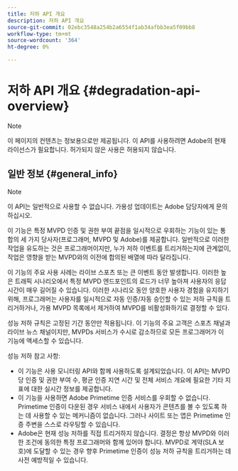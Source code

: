 ```yaml
---
title: 저하 API 개요
description: 저하 API 개요
source-git-commit: 02ebc3548a254b2a6554f1ab34afbb3ea5f09bb8
workflow-type: tm+mt
source-wordcount: '364'
ht-degree: 0%

---
```


# 저하 API 개요 {#degradation-api-overview}

>[!NOTE]
>
>이 페이지의 컨텐츠는 정보용으로만 제공됩니다. 이 API를 사용하려면 Adobe의 현재 라이선스가 필요합니다. 허가되지 않은 사용은 허용되지 않습니다.

## 일반 정보 {#general_info}

>[!NOTE]
>
>이 API는 일반적으로 사용할 수 없습니다. 가용성 업데이트는 Adobe 담당자에게 문의하십시오.

이 기능은 특정 MVPD 인증 및 권한 부여 끝점을 일시적으로 우회하는 기능이 있는 통합의 세 가지 당사자(프로그래머, MVPD 및 Adobe)를 제공합니다. 일반적으로 이러한 작업을 유도하는 것은 프로그래머이지만, 누가 저하 이벤트를 트리거하는지에 관계없이, 작업은 영향을 받는 MVPD와의 이전에 합의된 배열에 따라 달라집니다.

이 기능의 주요 사용 사례는 라이브 스포츠 또는 큰 이벤트 동안 발생합니다. 이러한 높은 트래픽 시나리오에서 특정 MVPD 엔드포인트의 로드가 너무 높아져 사용자의 응답 시간이 매우 길어질 수 있습니다. 이러한 시나리오 동안 양호한 사용자 경험을 유지하기 위해, 프로그래머는 사용자를 일시적으로 자동 인증/자동 승인할 수 있는 저하 규칙을 트리거하거나, 가용 MVPD 목록에서 제거하여 MVPD를 비활성화하기로 결정할 수 있다.

성능 저하 규칙은 고정된 기간 동안만 적용됩니다. 이 기능의 주요 고객은 스포츠 채널과 라이브 뉴스 채널이지만, MVPDs 서비스가 수시로 감소하므로 모든 프로그래머가 이 기능에 액세스할 수 있습니다.

성능 저하 참고 사항:

* 이 기능은 사용 모니터링 API와 함께 사용하도록 설계되었습니다. 이 API는 MVPD당 인증 및 권한 부여 수, 평균 인증 지연 시간 및 전체 서비스 개요에 필요한 기타 지표에 대한 실시간 정보를 제공합니다.
* 이 기능을 사용하면 Adobe Primetime 인증 서비스를 우회할 수 없습니다. Primetime 인증이 다운된 경우 서비스 내에서 사용자가 콘텐츠를 볼 수 있도록 하는 데 사용할 수 있는 메커니즘이 없습니다. 그러나 사이트 또는 앱은 Primetime 인증 주변을 스스로 라우팅할 수 있습니다.
* Adobe은 현재 성능 저하를 직접 트리거하지 않습니다. 결정은 항상 MVPD와 이러한 조건에 동의한 특정 프로그래머와 함께 있어야 합니다. MVPD로 계약(SLA 보호)에 도달할 수 있는 경우 향후 Primetime 인증이 성능 저하 규칙을 트리거하는 데 사전 예방적일 수 있습니다.

<!--
## Related Information {#related}

- [ESM API](/help/authentication/entitlement-service-monitoring-api.md)
- [Server-side Metrics](/help/authentication/understanding-serverside-metrics.md)
-->
